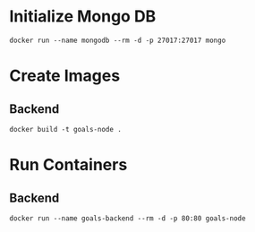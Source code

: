 # Initialize Mongo DB

`docker run --name mongodb --rm -d -p 27017:27017 mongo`

# Create Images

## Backend

`docker build -t goals-node .`

# Run Containers

## Backend

`docker run --name goals-backend --rm -d -p 80:80 goals-node`
